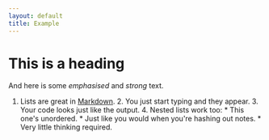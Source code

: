 ```yaml
---
layout: default
title: Example
---
```


# This is a heading

And here is some *emphasised* and _strong_ text.

  1. Lists are great in
     [Markdown](https://daringfireball.net/projects/markdown/).
       2. You just start typing and they appear.
         3. Your code looks just like the output.
           4. Nested lists work too:
               * This one's unordered.
                   * Just like you would when you're hashing out notes.
                       * Very little thinking required.
